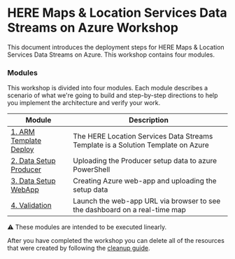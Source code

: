 # HERE Maps & Location Services Data Streams on Azure Workshop

This document introduces the deployment steps for HERE Maps & Location Services Data Streams on Azure. This workshop contains four modules.

### Modules

This workshop is divided into four modules. Each module describes a scenario of
what we're going to build and step-by-step directions to help you implement the
architecture and verify your work.

| Module        | Description |
|---------------|-------------|
| [1. ARM Template Deploy][ARM Template Deploy] | The HERE Location Services Data Streams Template is a Solution Template on Azure  |
| [2. Data Setup Producer][Data_Setup_Producer] | Uploading the Producer setup data to azure PowerShell  |
| [3. Data Setup WebApp][Data_Setup_WebApp] | Creating Azure web-app and uploading the setup data  |
| [4. Validation][Validation] | Launch the web-app URL via browser to see the dashboard on a real-time map  |




:warning: These modules are intended to be executed linearly.

After you have completed the workshop you can delete all of the resources that were created by following the [cleanup guide][cleanup].




[ARM Template Deploy]:ARM_Template_Deploy/
[Data_Setup_Producer]:Data_Setup_Producer/
[Data_Setup_WebApp]:Data_Setup_WebApp/
[Validation]:Validation/
[cleanup]: 5_CleanUp/

